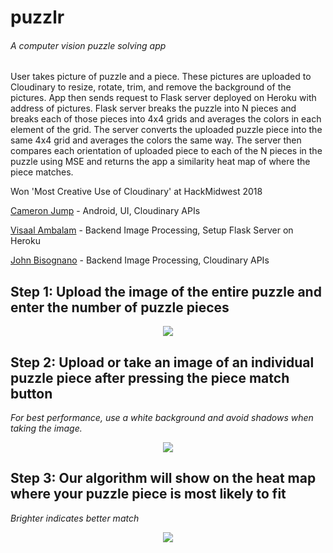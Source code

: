 # puzzlr
###### _A computer vision puzzle solving app_ 
User takes picture of puzzle and a piece. These pictures are uploaded to Cloudinary to resize, rotate, trim, and remove the background of the pictures. App then sends request to Flask server deployed on Heroku with address of pictures. Flask server breaks the puzzle into N pieces and breaks each of those pieces into 4x4 grids and averages the colors in each element of the grid. The server converts the uploaded puzzle piece into the same 4x4 grid and averages the colors the same way. The server then compares each orientation of uploaded piece to each of the N pieces in the puzzle using MSE and returns the app a similarity heat map of where the piece matches.

Won 'Most Creative Use of Cloudinary' at HackMidwest 2018

[Cameron Jump](https://github.com/cameronjump/) - Android, UI, Cloudinary APIs

[Visaal Ambalam](https://github.com/visaals/) -  Backend Image Processing, Setup Flask Server on Heroku

[John Bisognano](https://github.com/johnbisognano) - Backend Image Processing, Cloudinary APIs

## Step 1: Upload the image of the entire puzzle and enter the number of puzzle pieces
<p align="center">
<img align="center" src="http://res.cloudinary.com/puzzlr/image/upload/c_scale,q_100,w_200/v1532396480/43086292-9bb5293c-8e62-11e8-8b87-c2b98e4d754d.jpg">
</p>

## Step 2: Upload or take an image of an individual puzzle piece after pressing the piece match button
_For best performance, use a white background and avoid shadows when taking the image._
<p align="center">
<img align="center" src="http://res.cloudinary.com/puzzlr/image/upload/c_scale,q_100,w_200/v1532396459/43086293-9bc205ee-8e62-11e8-8a90-34e88946625d.jpg">
</p>

## Step 3: Our algorithm will show on the heat map where your puzzle piece is most likely to fit 
_Brighter indicates better match_
<p align="center">
<img src="http://res.cloudinary.com/puzzlr/image/upload/c_scale,q_100,w_200/v1532396471/43086291-9ba4fbac-8e62-11e8-9016-cf2f2299604f.jpg">
</p>





